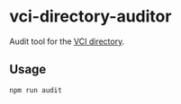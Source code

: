 # vci-directory-auditor

Audit tool for the [VCI directory](https://github.com/the-commons-project/vci-directory/).

## Usage

```
npm run audit
```
